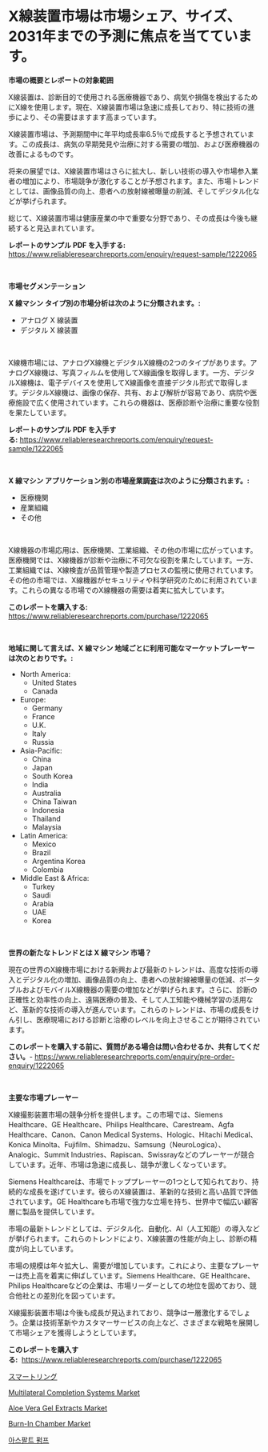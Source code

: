 <p><h1>X線装置市場は市場シェア、サイズ、2031年までの予測に焦点を当てています。</h1></p><p><strong>市場の概要とレポートの対象範囲</strong></p>
<p><p>X線装置は、診断目的で使用される医療機器であり、病気や損傷を検出するためにX線を使用します。現在、X線装置市場は急速に成長しており、特に技術の進歩により、その需要はますます高まっています。</p><p>X線装置市場は、予測期間中に年平均成長率6.5％で成長すると予想されています。この成長は、病気の早期発見や治療に対する需要の増加、および医療機器の改善によるものです。</p><p>将来の展望では、X線装置市場はさらに拡大し、新しい技術の導入や市場参入業者の増加により、市場競争が激化することが予想されます。また、市場トレンドとしては、画像品質の向上、患者への放射線被曝量の削減、そしてデジタル化などが挙げられます。</p><p>総じて、X線装置市場は健康産業の中で重要な分野であり、その成長は今後も継続すると見込まれています。</p></p>
<p><strong>レポートのサンプル PDF を入手する:</strong> <a href="https://www.reliableresearchreports.com/enquiry/request-sample/1222065">https://www.reliableresearchreports.com/enquiry/request-sample/1222065</a></p>
<p>&nbsp;</p>
<p><strong>市場セグメンテーション</strong></p>
<p><strong>X 線マシン タイプ別の市場分析は次のように分類されます。:</strong></p>
<p><ul><li>アナログ X 線装置</li><li>デジタル X 線装置</li></ul></p>
<p>&nbsp;</p>
<p><p>X線機市場には、アナログX線機とデジタルX線機の2つのタイプがあります。アナログX線機は、写真フィルムを使用してX線画像を取得します。一方、デジタルX線機は、電子デバイスを使用してX線画像を直接デジタル形式で取得します。デジタルX線機は、画像の保存、共有、および解析が容易であり、病院や医療施設で広く使用されています。これらの機器は、医療診断や治療に重要な役割を果たしています。</p></p>
<p><strong>レポートのサンプル PDF を入手する:</strong>&nbsp;<a href="https://www.reliableresearchreports.com/enquiry/request-sample/1222065">https://www.reliableresearchreports.com/enquiry/request-sample/1222065</a></p>
<p>&nbsp;</p>
<p><strong> X 線マシン アプリケーション別の市場産業調査は次のように分類されます。:</strong></p>
<p><ul><li>医療機関</li><li>産業組織</li><li>その他</li></ul></p>
<p>&nbsp;</p>
<p><p>X線機器の市場応用は、医療機関、工業組織、その他の市場に広がっています。医療機関では、X線機器が診断や治療に不可欠な役割を果たしています。一方、工業組織では、X線検査が品質管理や製造プロセスの監視に使用されています。その他の市場では、X線機器がセキュリティや科学研究のために利用されています。これらの異なる市場でのX線機器の需要は着実に拡大しています。</p></p>
<p><strong>このレポートを購入する:</strong>&nbsp; <a href="https://www.reliableresearchreports.com/purchase/1222065">https://www.reliableresearchreports.com/purchase/1222065</a></p>
<p>&nbsp;</p>
<p><strong>地域に関して言えば、X 線マシン 地域ごとに利用可能なマーケットプレーヤーは次のとおりです。:</strong></p>
<p><ul>
    <li>
        North America:
        <ul>
            <li>United States</li>
            <li>Canada</li>
        </ul>
    </li>
    <li>
        Europe:
        <ul>
            <li>Germany</li>
            <li>France</li>
            <li>U.K.</li>
            <li>Italy</li>
            <li>Russia</li>
        </ul>
    </li>
    <li>
        Asia-Pacific:
        <ul>
            <li>China</li>
            <li>Japan</li>
            <li>South Korea</li>
            <li>India</li>
            <li>Australia</li>
            <li>China Taiwan</li>
            <li>Indonesia</li>
            <li>Thailand</li>
            <li>Malaysia</li>
        </ul>
    </li>
    <li>
        Latin America:
        <ul>
            <li>Mexico</li>
            <li>Brazil</li>
            <li>Argentina Korea</li>
            <li>Colombia</li>
        </ul>
    </li>
    <li>
        Middle East & Africa:
        <ul>
            <li>Turkey</li>
            <li>Saudi</li>
            <li>Arabia</li>
            <li>UAE</li>
            <li>Korea</li>
        </ul>
    </li>
    </ul></p>
<p>&nbsp;</p>
<p><strong>世界の新たなトレンドとは X 線マシン 市場？</strong></p>
<p><p>現在の世界のX線機市場における新興および最新のトレンドは、高度な技術の導入とデジタル化の増加、画像品質の向上、患者への放射線被曝量の低減、ポータブルおよびモバイルX線機器の需要の増加などが挙げられます。さらに、診断の正確性と効率性の向上、遠隔医療の普及、そして人工知能や機械学習の活用など、革新的な技術の導入が進んでいます。これらのトレンドは、市場の成長をけん引し、医療現場における診断と治療のレベルを向上させることが期待されています。</p></p>
<p><strong>このレポートを購入する前に、質問がある場合は問い合わせるか、共有してください。</strong>- <a href="https://www.reliableresearchreports.com/enquiry/pre-order-enquiry/1222065">https://www.reliableresearchreports.com/enquiry/pre-order-enquiry/1222065</a></p>
<p>&nbsp;</p>
<p><strong>主要な市場プレーヤー</strong></p>
<p><p>X線撮影装置市場の競争分析を提供します。この市場では、Siemens Healthcare、GE Healthcare、Philips Healthcare、Carestream、Agfa Healthcare、Canon、Canon Medical Systems、Hologic、Hitachi Medical、Konica Minolta、Fujifilm、Shimadzu、Samsung（NeuroLogica）、Analogic、Summit Industries、Rapiscan、Swissrayなどのプレーヤーが競合しています。近年、市場は急速に成長し、競争が激しくなっています。</p><p>Siemens Healthcareは、市場でトッププレーヤーの1つとして知られており、持続的な成長を遂げています。彼らのX線装置は、革新的な技術と高い品質で評価されています。GE Healthcareも市場で強力な立場を持ち、世界中で幅広い顧客層に製品を提供しています。</p><p>市場の最新トレンドとしては、デジタル化、自動化、AI（人工知能）の導入などが挙げられます。これらのトレンドにより、X線装置の性能が向上し、診断の精度が向上しています。</p><p>市場の規模は年々拡大し、需要が増加しています。これにより、主要なプレーヤーは売上高を着実に伸ばしています。Siemens Healthcare、GE Healthcare、Philips Healthcareなどの企業は、市場リーダーとしての地位を固めており、競合他社との差別化を図っています。</p><p>X線撮影装置市場は今後も成長が見込まれており、競争は一層激化するでしょう。企業は技術革新やカスタマーサービスの向上など、さまざまな戦略を展開して市場シェアを獲得しようとしています。</p></p>
<p><strong>このレポートを購入する:</strong>&nbsp;&nbsp;<a href="https://www.reliableresearchreports.com/purchase/1222065">https://www.reliableresearchreports.com/purchase/1222065</a></p>
<p><p><a href="https://github.com/cbigkbh02719/Market-Research-Report-List-1/blob/main/8420839188870.md">スマートリング</a></p><p><a href="https://view.publitas.com/reportprime-1/multilateral-completion-systems-market-size-market-share-and-global-market-analysis-report-2024-2031/">Multilateral Completion Systems Market</a></p><p><a href="https://issuu.com/reportprime-2/docs/aloe-vera-gel-extracts-market-size-2030.pptx">Aloe Vera Gel Extracts Market</a></p><p><a href="https://skillful-vermicelli-b89.notion.site/Burn-In-Chamber-Market-Size-Growth-and-Forecast-from-2024-2031-6c8a736a58f04c3e882b5b824c787931">Burn-In Chamber Market</a></p><p><a href="https://github.com/vsr06p4p49/Market-Research-Report-List-1/blob/main/3487321188775.md">아스팔트 펌프</a></p></p>